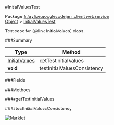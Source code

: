 #InitialValuesTest

Package [fr.faylixe.googlecodejam.client.webservice](https://github.com/Faylixe/googlecodejam-client/blob/master/fr/faylixe/googlecodejam/client/webservice)<br>
[Object]() > [InitialValuesTest](https://github.com/Faylixe/googlecodejam-client/blob/master/javadoc/fr/faylixe/googlecodejam/client/webservice/InitialValuesTest.md)

Test case for {@link InitialValues} class.

###Summary


| Type | Method |
| --- | --- |
| [InitialValues](https://github.com/Faylixe/googlecodejam-client/blob/master/javadoc/fr/faylixe/googlecodejam/client/webservice/InitialValues.md) | getTestInitialValues |
| **void** | testInitialValuesConsistency |

###Fields


###Methods

####getTestInitialValues


####testInitialValuesConsistency


[![Marklet](https://img.shields.io/badge/Generated%20by-Marklet-green.svg)](https://github.com/Faylixe/marklet)